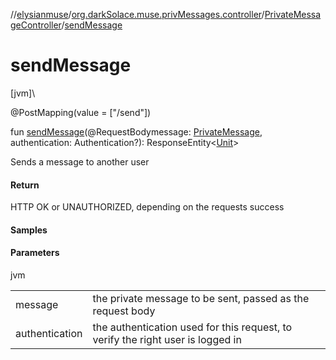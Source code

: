 //[elysianmuse](../../../index.md)/[org.darkSolace.muse.privMessages.controller](../index.md)/[PrivateMessageController](index.md)/[sendMessage](send-message.md)

# sendMessage

[jvm]\

@PostMapping(value = [&quot;/send&quot;])

fun [sendMessage](send-message.md)(@RequestBodymessage: [PrivateMessage](../../org.darkSolace.muse.privMessages.model/-private-message/index.md), authentication: Authentication?): ResponseEntity&lt;[Unit](https://kotlinlang.org/api/latest/jvm/stdlib/kotlin/-unit/index.html)&gt;

Sends a message to another user

#### Return

HTTP OK or UNAUTHORIZED, depending on the requests success

#### Samples

#### Parameters

jvm

| | |
|---|---|
| message | the private message to be sent, passed as the request body |
| authentication | the authentication used for this request, to verify the right user is logged in |
